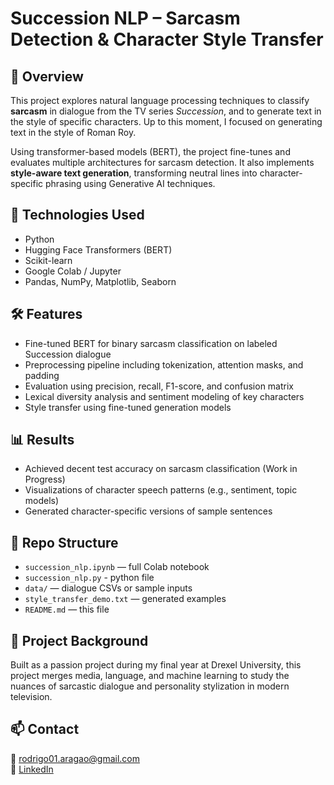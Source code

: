 # Succession NLP – Sarcasm Detection & Character Style Transfer

## 💬 Overview
This project explores natural language processing techniques to classify **sarcasm** in dialogue from the TV series *Succession*, and to generate text in the style of specific characters. Up to this moment, I focused on generating text in the style of Roman Roy.

Using transformer-based models (BERT), the project fine-tunes and evaluates multiple architectures for sarcasm detection. It also implements **style-aware text generation**, transforming neutral lines into character-specific phrasing using Generative AI techniques.

## 🧠 Technologies Used
- Python
- Hugging Face Transformers (BERT)
- Scikit-learn
- Google Colab / Jupyter
- Pandas, NumPy, Matplotlib, Seaborn

## 🛠️ Features
- Fine-tuned BERT for binary sarcasm classification on labeled Succession dialogue
- Preprocessing pipeline including tokenization, attention masks, and padding
- Evaluation using precision, recall, F1-score, and confusion matrix
- Lexical diversity analysis and sentiment modeling of key characters
- Style transfer using fine-tuned generation models

## 📊 Results
- Achieved decent test accuracy on sarcasm classification (Work in Progress)
- Visualizations of character speech patterns (e.g., sentiment, topic models)
- Generated character-specific versions of sample sentences

## 📁 Repo Structure
- `succession_nlp.ipynb` — full Colab notebook
- `succession_nlp.py` - python file
- `data/` — dialogue CSVs or sample inputs
- `style_transfer_demo.txt` — generated examples
- `README.md` — this file

## 🧪 Project Background
Built as a passion project during my final year at Drexel University, this project merges media, language, and machine learning to study the nuances of sarcastic dialogue and personality stylization in modern television.

## 📫 Contact
📧 rodrigo01.aragao@gmail.com  
🔗 [LinkedIn](https://www.linkedin.com/in/rb-aragao)
